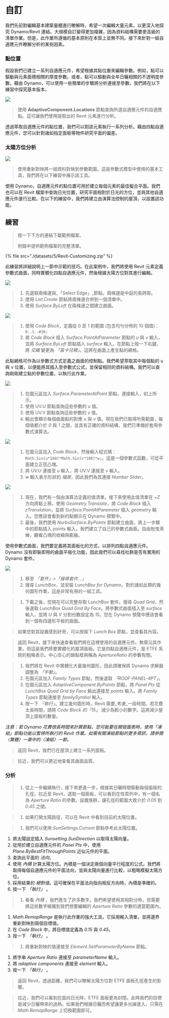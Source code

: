 # 自訂

我們先前對編輯基本建築量體進行瞭解時，希望一次編輯大量元素，以更深入地探究 Dynamo/Revit 連結。大規模自訂變得更加複雜，因為資料結構需要更高級的清單作業。但是，此作業所遵循的基本原則在本質上並無不同。接下來針對一組自適應元件瞭解分析的某些因素。

### 點位置

假設我們已建立一系列自適應元件，希望根據其點位置來編輯參數。例如，點可以驅動與元素面積相關的厚度參數。或者，點可以驅動與全年日曬相關的不透明度參數。藉由 Dynamo，可以使用一些簡單的步驟將分析連接至參數，我們將在以下練習中探究基本版本。

![](./images/5/customizing-pointlocation.jpg)

> 使用 **AdaptiveComponent.Locations** 節點查詢所選自適應元件的自適應點。這可讓我們使用提取出的 Revit 元素進行分析。

透過萃取自適應元件的點位置，我們可以對該元素執行一系列分析。藉由四點自適應元件，您可以針對諸如指定面板等物件研究平面的偏差。

### 太陽方位分析

![](./images/5/customizing-solarorientationanalysis.jpg)

> 使用重新對映將一組資料對映到參數範圍。這是參數式模型中使用的基本工具，我們將在以下練習中展示該工具。

使用 Dynamo，自適應元件的點位置可用於建立每個元素的最佳擬合平面。我們也可以在 Revit 檔案中查詢日光位置，研究平面相對於日光的方位，並與其他自適應元件進行比較。在以下的練習中，我們將建立由演算法控制的屋頂，以設置該功能。

## 練習

> 按一下下方的連結下載範例檔案。
>
> 附錄中提供範例檔案的完整清單。

{% file src="./datasets/5/Revit-Customizing.zip" %}

此練習將詳細說明上一節中示範的技巧。在此案例中，我們將使用 Revit 元素定義參數式曲面，同時實體化四點自適應元件，然後根據太陽方位對其進行編輯。

![](./images/5/customizing-exercise01.jpg)

> 1. 先選取兩條邊與_「Select Edge」_節點。兩條邊是中庭的長跨距。
> 2. 使用 _List.Create_ 節點將兩條邊合併到一個清單中。
> 3. 使用 _Surface.ByLoft_ 在兩條邊之間建立曲面。

![](./images/5/customizing-exercise02.jpg)

> 1. 使用 _Code Block_，定義從 0 至 1 的範圍 (包含均勻分佈的 10 個值)：`0..1..#10;`
> 2. 將 _Code Block_ 插入 _Surface.PointAtParameter_ 節點的 *u* 與 _v_ 輸入，並將 _Surface.ByLoft_ 節點插入 _surface_ 輸入。在節點上按一下右鍵，將 _交織_ 變更為 _「笛卡兒積」_。這將在曲面上產生點的網格。

此點網格可作為以參數式方式定義之曲面的控制點。我們希望萃取其中每個點的 u 與 v 位置，以便能將其插入至參數式公式，並保留相同的資料結構。我們可以查詢剛剛建立點的參數位置，以執行此作業。

![](./images/5/customizing-exercise03.jpg)

> 1. 在圖元區加入 _Surface.ParameterAtPoint_ 節點，連接輸入，如上所示。
> 2. 使用 UV.U 節點查詢這些參數的 _u_ 值。
> 3. 使用 UV.V 節點查詢這些參數的 _v_ 值。
> 4. 輸出會顯示每個曲面點的對應 _u_ 與 _v_ 值。現在我們已取得所需範圍，每個值都介於 _0_ 與 _1_ 之間，並具有正確的資料結構，我們已準備好套用參數式演算法。

![](./images/5/customizing-exercise04.jpg)

> 1. 在圖元區加入 _Code Block_，然後輸入程式碼：`Math.Sin(u*180)*Math.Sin(v*180)*w;`。這是一個參數式函數，可從平面建立正弦凸塊。
> 2. 將 _UV.U_ 連接至 _u_ 輸入，將 UV.V 連接至 _v_ 輸入。
> 3. _w_ 輸入表示形狀的 _幅度_，因此我們為其連接 _Number Slider_。

![](./images/5/customizing-exercise05.jpg)

> 1. 現在，我們有一個由演算法定義的值清單。接下來使用此值清單在 _+Z_ 方向將點上移。使用 _Geometry.Translate_，將 *Code Block* 插入 _zTranslation_，並將 _Surface.PointAtParameter_ 插入 _geometry_ 輸入。您應該會看到新的點顯示在 Dynamo 預覽中。
> 2. 最後，我們使用 _NurbsSurface.ByPoints_ 節點建立曲面，將上一步驟中的節點插入 points 輸入。我們建立了自己的參數式曲面。自由拖曳滑棒，觀看凸塊的收縮與膨脹。

使用參數式曲面，我們要定義將其面板化的方式，以排列四點自適應元件。Dynamo 沒有即裝即用的曲面平板化功能，因此我們可以尋找社群是否有實用的 Dynamo 套件。

![](./images/5/customizing-exercise06.jpg)

> 1. 移至 _「套件」>「搜尋套件...」_
> 2. 搜尋 _LunchBox_，並安裝 _LunchBox for Dynamo_。對於諸如此類的幾何圖形作業，這是非常有用的一組工具。

> 1. 下載之後，您現在可以完整存取 LunchBox 套件。搜尋 _Quad Grid_，然後選取 _LunchBox Quad Grid By Face_。將參數式曲面插入至 _surface_ 輸入，並將 _U_ 與 _V_ 分割份數設定為 _15_。您在 Dynamo 預覽中應該會看到一個有四邊形平板的曲面。

> 如果您對其設置感到好奇，可以按兩下 _Lunch Box_ 節點，並查看其內容。

> 返回 Revit，接下來快速查看我們將在這裡使用的自適應元件。無需沿其作業，但這是我們將要實體化的屋頂面板。它是四點自適應元件，是 ETFE 系統的粗略表示。中心空心的鎖點框與稱為 _ApertureRatio_ 的參數有關。

> 1. 我們將在 Revit 中實體化大量幾何圖形，因此請確保將 Dynamo 求解器調整為 _「手動」_。
> 2. 在圖元區加入 _Family Types_ 節點，然後選取 _「ROOF-PANEL-4PT」_。
> 3. 在圖元區加入 _AdaptiveComponent.ByPoints_ 節點，將 _Panel Pts_ 從 _LunchBox Quad Grid by Face_ 輸出連接至 _points_ 輸入。將 _Family Types_ 節點連接至 _familySymbol_ 輸入。
> 4. 按一下 _「執行」_。建立幾何圖形時，Revit 需要_考慮_一段時間。若花費太長時間，請將 _Code Block 的「15」_ 減少為較小的數字。這將減少屋頂上面板的數量。

_注意：若 Dynamo 花費很長時間來計算節點，您可能要在開發圖表時，使用「凍結」節點功能以暫停所執行的 Revit 作業。如需有關凍結節點的更多資訊，請參閱〈實體〉一章中的〈凍結〉一節。_

> 返回 Revit，我們已在屋頂上建立一系列面板。

> 拉近，我們可以更近地查看其曲面品質。

### 分析

> 1. 從上一步繼續執行，接下來更進一步，根據其日曬時間驅動每個面板的孔徑。拉近至 Revit，選取一個面板，可以看到在性質列中，有一個名為 _Aperture Ratio_ 的參數。設置族群，讓孔徑的範圍大致介於 _0.05_ 到 _0.45_ 之間。

> 1. 如果打開太陽路徑，可以在 Revit 中看到目前的太陽位置。

> 1. 我們可以使用 _SunSettings.Current_ 節點參考此太陽位置。

1. 將太陽設定插入 _Sunsetting.SunDirection_ 以取得太陽向量。
2. 從用於建立自適應元件的 _Panel Pts_ 中，使用 _Plane.ByBestFitThroughPoints_ 近似元件的平面。
3. 查詢此平面的 _法向_。
4. 使用 _內積_ 計算太陽方位。內積是一個決定兩個向量平行程度的公式。我們將取得每個自適應元件的平面法向，並與太陽向量進行比較，以粗略模擬太陽方位。
5. 採用結果的 _絕對值_。這可確保在平面法向指向相反方向時，內積是準確的。
6. 按一下 _「執行」_ 。

> 1. 看看 _內積_ ，我們產生了許多數字。我們希望使用其相對分佈，但需要將這些數字縮攏到我們想要編輯的 _Aperture Ratio_ 參數的適當範圍內。

1. _Math.RemapRange_ 是執行此作業的強大工具。它採用輸入清單，並將邊界重新對映到兩個目標值。
2. 在 _Code Block_ 中，將目標值定義為 _0.15_ 與 _0.45_。
3. 按一下 _「執行」_ 。

> 1. 將重新對映的值連接至 _Element.SetParameterByName_ 節點。

1. 將字串 _Aperture Ratio_ 連接至 _parameterName_ 輸入。
2. 將 _adaptive components_ 連接至 _element_ 輸入。
3. 按一下 _「執行」_ 。

> 返回 Revit，透過距離，我們可以瞭解太陽方位對 ETFE 面板孔徑產生的影響。

> 拉近，我們可以看到在面向日光時，ETFE 面板更為封閉。此時我們的目標是減少日曬帶來的過熱。如果我們根據日曬而希望讓更多光線進入，只需在 _Math.RemapRange_ 上切換範圍即可。
